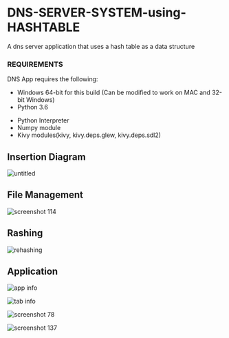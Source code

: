 # DNS-SERVER-SYSTEM-using-HASHTABLE
A dns server application that uses a hash table as a data structure
### REQUIREMENTS
DNS App requires the following:

* Windows 64-bit for this build (Can be modified to work on MAC and 32-bit Windows)
* Python 3.6
- Python Interpreter
- Numpy module
- Kivy modules(kivy, kivy.deps.glew, kivy.deps.sdl2)

## Insertion Diagram
![untitled](https://user-images.githubusercontent.com/36822517/42100389-573aaebc-7bc0-11e8-85fb-4d8346a5e5b5.png)

## File Management
![screenshot 114](https://user-images.githubusercontent.com/36822517/42100229-eea438c8-7bbf-11e8-821a-ee17d162f243.png)

## Rashing
![rehashing](https://user-images.githubusercontent.com/36822517/42100366-4b099aae-7bc0-11e8-8188-c1f7cd4795c3.png)

## Application

![app info](https://user-images.githubusercontent.com/36822517/42100379-4eba747a-7bc0-11e8-94c5-f09d48da4fc9.png)

![tab info](https://user-images.githubusercontent.com/36822517/42100359-47714aa4-7bc0-11e8-8da0-f8ae6e0bddbf.png)

![screenshot 78](https://user-images.githubusercontent.com/36822517/42100189-d3b215a8-7bbf-11e8-94ed-0fb0b6c43ca2.png)

![screenshot 137](https://user-images.githubusercontent.com/36822517/42100245-fab54832-7bbf-11e8-83bc-5e3d25ce9977.png)

